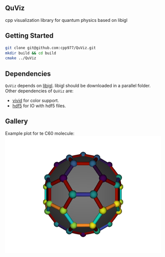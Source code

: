 ## QuViz
cpp visualization library for quantum physics based on libigl

## Getting Started

```bash
git clone git@github.com:cpp977/QuViz.git
mkdir build && cd build
cmake ../QuViz
```

## Dependencies

`QuViz`  depends on [libigl](https://github.com/libigl/libigl).
libigl should be downloaded in a parallel folder.
Other dependencies of `QuViz` are:
- [vivid](https://github.com/gurki/vivid) for color support.
- [hdf5](https://www.hdfgroup.org/solutions/hdf5/) for IO with hdf5 files.

## Gallery

Example plot for te C60 molecule:
![C60](gallery/C60.png)
